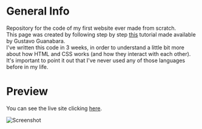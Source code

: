 # General Info

Repository for the code of my first website ever made from scratch.</br>
This page was created by following step by step <a href="https://www.youtube.com/watch?v=epDCjksKMok&list=PLHz_AreHm4dlAnJ_jJtV29RFxnPHDuk9o">this</a> tutorial made available by Gustavo Guanabara.</br> 
I've written this code in 3 weeks, in order to understand a little bit more about how HTML and CSS works (and how they interact with each other).</br> 
It's important to point it out that I've never used any of those languages before in my life.

# Preview

You can see the live site clicking <a href="https://marianadacunha.github.io/my-first-website/">here</a>.</br>

![Screenshot](https://i.ibb.co/g45sMyc/image.png)
